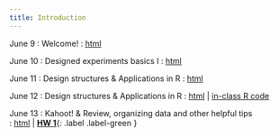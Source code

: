 ```yaml
---
title: Introduction 
---
```


June 9
: Welcome!
  : [html](https://stat720.github.io/summer2025/notes/)

June 10
: Designed experiments basics I 
  : [html](https://stat720.github.io/summer2025/notes/basic-types-of-designed-experiments.html)

June 11
: Design structures & Applications in R
  : [html](https://stat720.github.io/summer2025/notes/basic-types-of-designed-experiments-1.html)

June 12
: Design structures & Applications in R
  : [html](https://stat720.github.io/summer2025/notes/linear-models-anova-shells-applied-to-the-more-basic-experiment-designs.html) | [in-class R code](../scripts/06122025_rcbd.Rmd)

June 13
: Kahoot! & Review, organizing data and other helpful tips  
  : [html](https://stat720.github.io/summer2025/notes/review-organizing-data-and-other-helpful-tips.html) | [**HW 1**](https://stat720.github.io/summer2025/assignments/Assignment1_YourLastName.pdf){: .label .label-green }  
